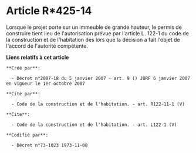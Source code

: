 # Article R*425-14

Lorsque le projet porte sur un immeuble de grande hauteur, le permis de construire tient lieu de l'autorisation prévue par
l'article L. 122-1 du code de la construction et de l'habitation dès lors que la décision a fait l'objet de l'accord de
l'autorité compétente.

**Liens relatifs à cet article**

	**Créé par**:

	  - Décret n°2007-18 du 5 janvier 2007 - art. 9 () JORF 6 janvier 2007 en vigueur le 1er octobre 2007

	**Cité par**:

	  - Code de la construction et de l'habitation. - art. R122-11-1 (V)

	**Cite**:

	  - Code de la construction et de l'habitation. - art. L122-1 (V)

	**Codifié par**:

	  - Décret n°73-1023 1973-11-08
